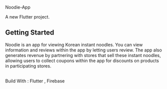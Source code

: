 Noodie-App


A new Flutter project.

## Getting Started

 Noodie is an app for viewing Korean instant noodles. You can view information and reviews within the app by letting users review. The app also generates revenue by partnering with stores that sell these instant noodles, allowing users to collect coupons within the app for discounts on products in participating stores.

 <br/>Build With : Flutter , Firebase
